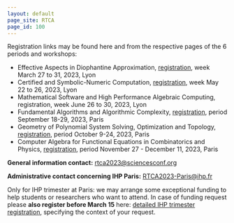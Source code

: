```yaml
---
layout: default
page_site: RTCA
page_id: 100
---
```



Registration links may be found here and from the respective pages of the 6 periods and workshops: 

- Effective Aspects in Diophantine Approximation, 
[registration](https://eada23.sciencesconf.org), week March 27 to 31, 2023, Lyon 
- Certified and Symbolic-Numeric Computation, 
[registration](https://csnc23.sciencesconf.org), week May 22 to 26, 2023, Lyon 
- Mathematical Software and High Performance Algebraic Computing, 
registration, week June 26 to 30, 2023, Lyon 
- Fundamental Algorithms and Algorithmic Complexity, 
[registration](https://indico.math.cnrs.fr/event/8113/registrations), period September 18-29, 2023, Paris 
- Geometry of Polynomial System Solving, Optimization and Topology, 
[registration](https://indico.math.cnrs.fr/event/8114/registrations), period October 9-24, 2023, Paris 
- Computer Algebra for Functional Equations in Combinatorics and Physics, 
[registration](https://indico.math.cnrs.fr/event/8115/registrations), period November 27 - December 11, 2023, Paris


**General information contact:** [rtca2023@sciencesconf.org](mailto:rtca2023@sciencesconf.org)

**Administrative contact concerning IHP Paris:** [RTCA2023-Paris@ihp.fr](mailto:RTCA2023-Paris@ihp.fr)

Only for IHP trimester at Paris: we may arrange some exceptional funding to help students or researchers who want to attend. In case of funding request please **also register before March 15** here:
	[detailed IHP trimester registration](https://indico.math.cnrs.fr/event/8112/registrations/703), specifying the context of your request.